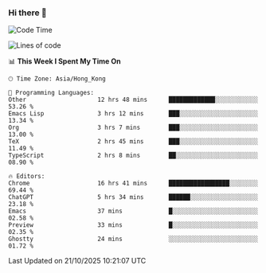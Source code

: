 ### Hi there 👋

<!--
**nicehiro/nicehiro** is a ✨ _special_ ✨ repository because its `README.md` (this file) appears on your GitHub profile.

Here are some ideas to get you started:

- 🔭 I’m currently working on ...
- 🌱 I’m currently learning ...
- 👯 I’m looking to collaborate on ...
- 🤔 I’m looking for help with ...
- 💬 Ask me about ...
- 📫 How to reach me: ...
- 😄 Pronouns: ...
- ⚡ Fun fact: ...
-->

<!--START_SECTION:waka-->
![Code Time](http://img.shields.io/badge/Code%20Time-1%2C167%20hrs%2023%20mins-blue)

![Lines of code](https://img.shields.io/badge/From%20Hello%20World%20I%27ve%20Written-1.9%20million%20lines%20of%20code-blue)

📊 **This Week I Spent My Time On** 

```text
🕑︎ Time Zone: Asia/Hong_Kong

💬 Programming Languages: 
Other                    12 hrs 48 mins      █████████████░░░░░░░░░░░░   53.26 % 
Emacs Lisp               3 hrs 12 mins       ███░░░░░░░░░░░░░░░░░░░░░░   13.34 % 
Org                      3 hrs 7 mins        ███░░░░░░░░░░░░░░░░░░░░░░   13.00 % 
TeX                      2 hrs 45 mins       ███░░░░░░░░░░░░░░░░░░░░░░   11.49 % 
TypeScript               2 hrs 8 mins        ██░░░░░░░░░░░░░░░░░░░░░░░   08.90 % 

🔥 Editors: 
Chrome                   16 hrs 41 mins      █████████████████░░░░░░░░   69.44 % 
ChatGPT                  5 hrs 34 mins       ██████░░░░░░░░░░░░░░░░░░░   23.18 % 
Emacs                    37 mins             █░░░░░░░░░░░░░░░░░░░░░░░░   02.58 % 
Preview                  33 mins             █░░░░░░░░░░░░░░░░░░░░░░░░   02.35 % 
Ghostty                  24 mins             ░░░░░░░░░░░░░░░░░░░░░░░░░   01.72 % 
```


 Last Updated on 21/10/2025 10:21:07 UTC
<!--END_SECTION:waka-->
